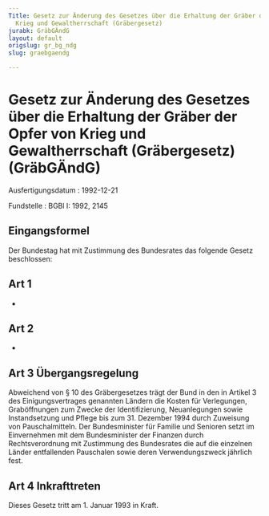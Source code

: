 ```yaml
---
Title: Gesetz zur Änderung des Gesetzes über die Erhaltung der Gräber der Opfer von
  Krieg und Gewaltherrschaft (Gräbergesetz)
jurabk: GräbGÄndG
layout: default
origslug: gr_bg_ndg
slug: graebgaendg

---
```


# Gesetz zur Änderung des Gesetzes über die Erhaltung der Gräber der Opfer von Krieg und Gewaltherrschaft (Gräbergesetz) (GräbGÄndG)

Ausfertigungsdatum
:   1992-12-21

Fundstelle
:   BGBl I: 1992, 2145



## Eingangsformel

Der Bundestag hat mit Zustimmung des Bundesrates das folgende Gesetz
beschlossen:


## Art 1

-


## Art 2

-


## Art 3 Übergangsregelung

Abweichend von § 10 des Gräbergesetzes trägt der Bund in den in
Artikel 3 des Einigungsvertrages genannten Ländern die Kosten für
Verlegungen, Graböffnungen zum Zwecke der Identifizierung,
Neuanlegungen sowie Instandsetzung und Pflege bis zum 31. Dezember
1994 durch Zuweisung von Pauschalmitteln. Der Bundesminister für
Familie und Senioren setzt im Einvernehmen mit dem Bundesminister der
Finanzen durch Rechtsverordnung mit Zustimmung des Bundesrates die auf
die einzelnen Länder entfallenden Pauschalen sowie deren
Verwendungszweck jährlich fest.


## Art 4 Inkrafttreten

Dieses Gesetz tritt am 1. Januar 1993 in Kraft.

